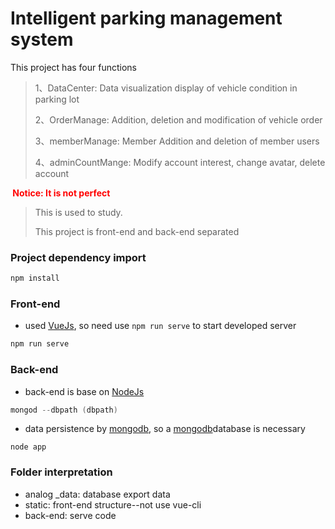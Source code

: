 # Intelligent parking management system

This project has four functions

> 1、DataCenter:  Data visualization display of vehicle condition in parking lot
>
> 2、OrderManage: Addition, deletion and modification of vehicle order
>
> 3、memberManage: Member Addition and deletion of member users
>
> 4、adminCountMange: Modify account interest, change avatar, delete account

<span style="color: red;font-weight: 700; text-aglin: center;"> Notice: It is not perfect</span>

> This is used to study. 
>
> This project is front-end and back-end separated

### Project dependency import

```powershell
npm install
```

### Front-end

- used [VueJs](https://cn.vuejs.org), so need use ```npm run serve``` to start developed server

```powershell
npm run serve
```



### Back-end

- back-end is base on [NodeJs](https://nodejs.org)

```powershell
mongod --dbpath (dbpath)
```

- data persistence by [mongodb](https://www.mongodb.com/), so a  [mongodb](https://www.mongodb.com/)database is necessary

```po
node app
```

### Folder interpretation

- analog _data: database export data
- static: front-end structure--not use vue-cli
- back-end: serve code